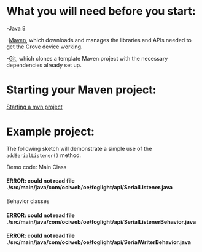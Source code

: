 # What you will need before you start:
-[Java 8](https://docs.oracle.com/javase/8/docs/technotes/guides/install/install_overview.html) 

-[Maven](https://maven.apache.org/install.html), which downloads and manages the libraries and APIs needed to get the Grove device working.

-[Git](https://git-scm.com/), which clones a template Maven project with the necessary dependencies already set up.

# Starting your Maven project: 
[Starting a mvn project](https://github.com/oci-pronghorn/FogLighter/blob/master/README.md)

# Example project:

The following sketch will demonstrate a simple use of the ```addSerialListener()``` method.

Demo code:
Main Class

#### ERROR:  could not read file ./src/main/java/com/ociweb/oe/foglight/api/SerialListener.java

Behavior classes 

#### ERROR:  could not read file ./src/main/java/com/ociweb/oe/foglight/api/SerialListenerBehavior.java

#### ERROR:  could not read file ./src/main/java/com/ociweb/oe/foglight/api/SerialWriterBehavior.java

